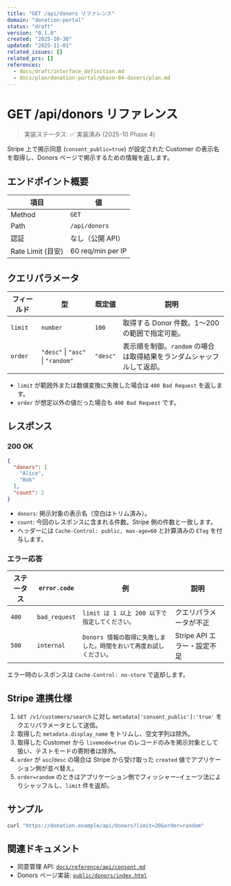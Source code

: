 ```yaml
---
title: "GET /api/donors リファレンス"
domain: "donation-portal"
status: "draft"
version: "0.1.0"
created: "2025-10-30"
updated: "2025-11-01"
related_issues: []
related_prs: []
references:
  - docs/draft/interface_definition.md
  - docs/plan/donation-portal/phase-04-donors/plan.md
---
```


# GET /api/donors リファレンス

> 実装ステータス: ✅ 実装済み (2025-10 Phase 4)

Stripe 上で掲示同意 (`consent_public=true`) が設定された Customer の表示名を取得し、Donors ページで掲示するための情報を返します。

## エンドポイント概要

| 項目 | 値 |
| --- | --- |
| Method | `GET` |
| Path | `/api/donors` |
| 認証 | なし（公開 API） |
| Rate Limit (目安) | 60 req/min per IP |

## クエリパラメータ

| フィールド | 型 | 既定値 | 説明 |
| --- | --- | --- | --- |
| `limit` | `number` | `100` | 取得する Donor 件数。1〜200 の範囲で指定可能。 |
| `order` | `"desc"` \| `"asc"` \| `"random"` | `"desc"` | 表示順を制御。`random` の場合は取得結果をランダムシャッフルして返却。 |

- `limit` が範囲外または数値変換に失敗した場合は `400 Bad Request` を返します。
- `order` が想定以外の値だった場合も `400 Bad Request` です。

## レスポンス

### 200 OK

```json
{
  "donors": [
    "Alice",
    "Bob"
  ],
  "count": 2
}
```

- `donors`: 掲示対象の表示名（空白はトリム済み）。
- `count`: 今回のレスポンスに含まれる件数。Stripe 側の件数と一致します。
- ヘッダーには `Cache-Control: public, max-age=60` と計算済みの `ETag` を付与します。

### エラー応答

| ステータス | `error.code` | 例 | 説明 |
| --- | --- | --- | --- |
| `400` | `bad_request` | `limit は 1 以上 200 以下で指定してください。` | クエリパラメータが不正 |
| `500` | `internal` | `Donors 情報の取得に失敗しました。時間をおいて再度お試しください。` | Stripe API エラー・設定不足 |

エラー時のレスポンスは `Cache-Control: no-store` で返却します。

## Stripe 連携仕様

1. `GET /v1/customers/search` に対し `metadata['consent_public']:'true'` をクエリパラメータとして送信。
2. 取得した `metadata.display_name` をトリムし、空文字列は除外。
3. 取得した Customer から `livemode=true` のレコードのみを掲示対象として扱い、テストモードの寄附者は除外。
4. `order` が `asc`/`desc` の場合は Stripe から受け取った `created` 値でアプリケーション側が並べ替え。
5. `order=random` のときはアプリケーション側でフィッシャー–イェーツ法によりシャッフルし、`limit` 件を返却。

## サンプル

```bash
curl "https://donation.example/api/donors?limit=20&order=random"
```

## 関連ドキュメント

- 同意管理 API: [`docs/reference/api/consent.md`](./consent.md)
- Donors ページ実装: [`public/donors/index.html`](../../public/donors/index.html)
